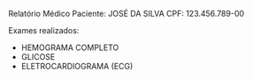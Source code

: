 
Relatório Médico
Paciente: JOSÉ DA SILVA
CPF: 123.456.789-00

Exames realizados:
- HEMOGRAMA COMPLETO
- GLICOSE
- ELETROCARDIOGRAMA (ECG)
